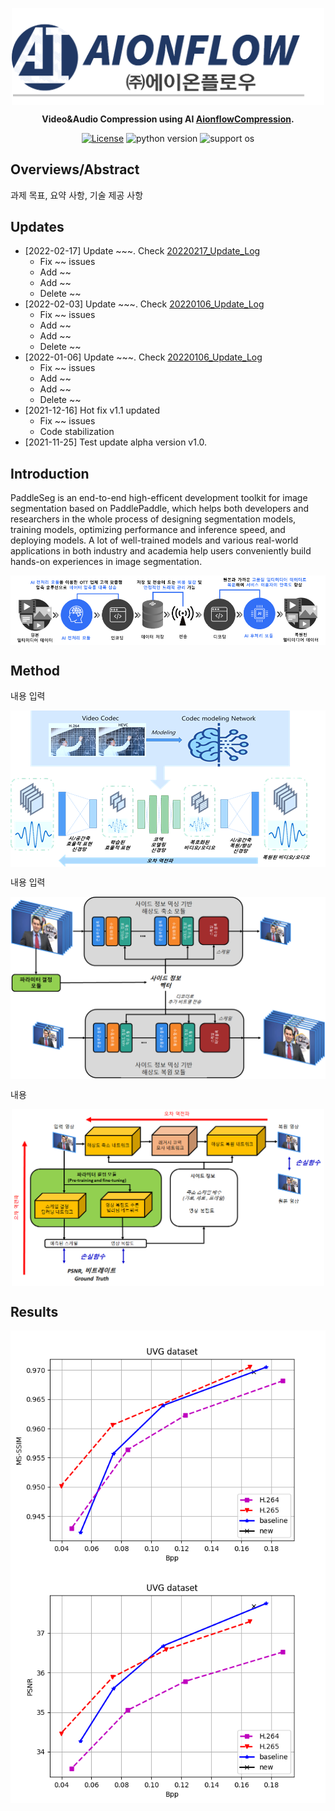 <div align="center">
<p align="center">
    <img src="./imgs/aionflow_logo.png" align="middle" width="500"/>
</p>

**Video&Audio Compression using AI [AionflowCompression](https://github.com/paddlepaddle/paddle).**

[![License](https://img.shields.io/badge/license-Apache%202-blue.svg)](LICENSE)
![python version](https://img.shields.io/badge/python-3.6+-orange.svg)
![support os](https://img.shields.io/badge/os-linux%2C%20win-green.svg)

</div>

## Overviews/Abstract
과제 목표, 요약 사항, 기술 제공 사항

## Updates
- [2022-02-17] Update ~~~. Check [20220217_Update_Log](mvp.yonsei.ac.kr)
    - Fix ~~ issues
    - Add ~~
    - Add ~~
    - Delete ~~
- [2022-02-03] Update ~~~. Check [20220106_Update_Log](mvp.yonsei.ac.kr)
    - Fix ~~ issues
    - Add ~~
    - Add ~~
    - Delete ~~
- [2022-01-06] Update ~~~. Check [20220106_Update_Log](mvp.yonsei.ac.kr)
    - Fix ~~ issues
    - Add ~~
    - Add ~~
    - Delete ~~
- [2021-12-16] Hot fix v1.1 updated
    - Fix ~~ issues
    - Code stabilization 
- [2021-11-25] Test update alpha version v1.0.

## Introduction

PaddleSeg is an end-to-end high-efficent development toolkit for image segmentation based on PaddlePaddle, which helps both developers and researchers in the whole process of designing segmentation models, training models, optimizing performance and inference speed, and deploying models. A lot of well-trained models and various real-world applications in both industry and academia help users conveniently build hands-on experiences in image segmentation.

<p align="center">
    <img src="./imgs/intro.png" align="middle" />
</p>

## Method

내용 입력
<p align="center">
    <img src="./imgs/version1.png" align="middle"/>
</p>
내용 입력
<p align="center">
    <img src="./imgs/version2_1.png" align="middle" />
</p>
내용
<p align="center">
    <img src="./imgs/version2_2.png" align="middle" width="500"/>
</p>

## Results

<p align="center">
    <img src="./result_2048/fullpreformance/UVG_msssim.png" align="middle"/>
    <img src="./result_2048/fullpreformance/UVG_psnr.png" align="middle"/>
</p>
<p align="center">
    
</p>
